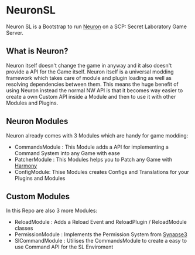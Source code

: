 # NeuronSL
Neuron SL is a Bootstrap to run [Neuron](https://github.com/AnomalousCoders/Neuron) on a SCP: Secret Laboratory Game Server.

## What is Neuron?
Neuron itself doesn't change the game in anyway and it also doesn't provide a API for the Game itself.
Neuron itself is a universal modding framework which takes care of module and plugin loading as well as resolving dependencies between them.
This means the huge benefit of using Neuron instead the normal NW API is that it becomes way easier to create a own Custom API inside a Module and then to use it with other Modules and Plugins.

## Neuron Modules
Neuron already comes with 3 Modules which are handy for game modding:
* CommandsModule : This Module adds a API for implementing a Command System into any Game with ease
* PatcherModule : This Modules helps you to Patch any Game with [Harmony](https://github.com/pardeike/Harmony)
* ConfigModule: Thise Modules creates Configs and Translations for your Plugins and Modules

## Custom Modules
In this Repo are also 3 more Modules:
* ReloadModule : Adds a Reload Event and ReloadPlugin / ReloadModule classes
* PermissionModule : Implements the Permission System from [Synapse3](https://github.com/pardeike/Harmony)
* SlCommandModule : Utilises the CommandsModule to create a easy to use Command API for the SL Enviroment
